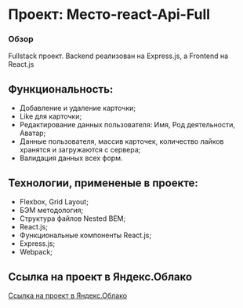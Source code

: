 
# Проект: Место-react-Api-Full

### Обзор

Fullstack проект. Backend реализован на Express.js, а Frontend на React.js

## Функциональность:

* Добавление и удаление карточки;
* Like для карточки;
* Редактирование данных пользователя: Имя, Род деятельности, Аватар;
* Данные пользователя, массив карточек, количество лайков хранятся и загружаются с сервера;
* Валидация данных всех форм.

## Технологии, примененые в проекте:
* Flexbox, Grid Layout;
* БЭМ методология;
* Структура файлов Nested BEM;
* React.js;
* Функциональные компоненты React.js;
* Express.js;
* Webpack;

## Ссылка на проект в Яндекс.Облако

[Ссылка на проект в Яндекс.Облако](https://mesto.nikiforovnd.nomoredomains.xyz/)
